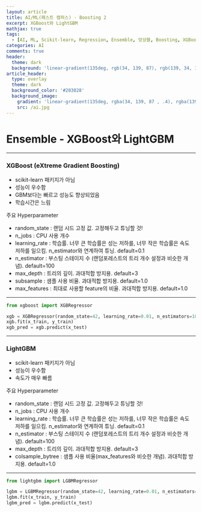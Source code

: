 ```yaml
---
layout: article
title: AI/ML(패스트 캠퍼스) - Boosting 2
excerpt: XGBoost와 LightGBM
mathjax: true
tags:
  - [AI, ML, Scikit-learn, Regression, Ensemble, 앙상블, Boosting, XGBoost, LightGBM]
categories: AI
comments: true
header:
  theme: dark
  background: 'linear-gradient(135deg, rgb(34, 139, 87), rgb(139, 34, 139))'
article_header:
  type: overlay
  theme: dark
  background_color: '#203028'
  background_image:
    gradient: 'linear-gradient(135deg, rgba(34, 139, 87 , .4), rgba(139, 34, 139, .4))'
    src: /ai.jpg
---
```


# Ensemble - XGBoost와 LightGBM

---

### XGBoost (eXtreme Gradient Boosting)
- scikit-learn 패키지가 아님
- 성능이 우수함
- GBM보다는 빠르고 성능도 향상되었음
- 학습시간은 느림

주요 Hyperparameter

- random_state : 랜덤 시드 고정 값. 고정해두고 튜닝할 것!
- n_jobs : CPU 사용 개수
- learning_rate : 학습률. 너무 큰 학습률은 성는 저하를, 너무 작은 학습률은 속도 저하를 일으킴. n_estimator와 연계하여 튜닝. default=0.1
- n_estimator : 부스팅 스테이지 수 (랜덤포레스트의 트리 개수 설정과 비슷한 개념). default=100
- max_depth : 트리의 깊이. 과대적합 방지용. default=3
- subsample : 샘플 사용 비율. 과대적합 방지용. default=1.0
- max_features : 최대로 사용할 feature의 비율. 과대적합 방지용. default=1.0

---

``` python
from xgboost import XGBRegressor

xgb = XGBRegressor(random_state=42, learning_rate=0.01, n_estimators=1000, subsample=0.8, max_features=0.8, max_depth=7)
xgb.fit(x_train, y_train)
xgb_pred = xgb.predict(x_test)

```

---

### LightGBM

- scikit-learn 패키지가 아님
- 성능이 우수함
- 속도가 매우 빠름

주요 Hyperparameter

- random_state : 랜덤 시드 고정 값. 고정해두고 튜닝할 것!
- n_jobs : CPU 사용 개수
- learning_rate : 학습률. 너무 큰 학습률은 성는 저하를, 너무 작은 학습률은 속도 저하를 일으킴. n_estimator와 연계하여 튜닝. default=0.1
- n_estimator : 부스팅 스테이지 수 (랜덤포레스트의 트리 개수 설정과 비슷한 개념). default=100
- max_depth : 트리의 깊이. 과대적합 방지용. default=3
- colsample_bytree : 샘플 사용 비율(max_features와 비슷한 개념). 과대적합 방지용. default=1.0

---

``` python
from lightgbm import LGBMRegressor

lgbm = LGBMRegressor(random_state=42, learning_rate=0.01, n_estimators=2000, colsample_bytree=0.8, subsample=0.8, max_depth=7)
lgbm.fit(x_train, y_train)
lgbm_pred = lgbm.predict(x_test)
```
